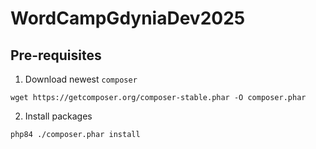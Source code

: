# WordCampGdyniaDev2025

## Pre-requisites

1. Download newest `composer`

```
wget https://getcomposer.org/composer-stable.phar -O composer.phar
```

2. Install packages

```
php84 ./composer.phar install
```